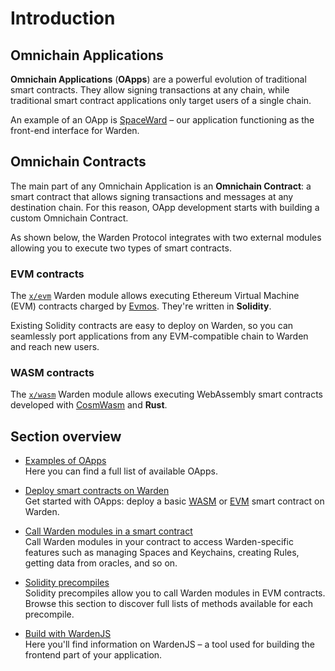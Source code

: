 ﻿---
sidebar_position: 1
---

# Introduction

## Omnichain Applications

**Omnichain Applications** (**OApps**) are a powerful evolution of traditional smart contracts. They allow signing transactions at any chain, while traditional smart contract applications only target users of a single chain.

An example of an OApp is [SpaceWard](https://help.wardenprotocol.org) – our application functioning as the front-end interface for Warden.

## Omnichain Contracts

The main part of any Omnichain Application is an **Omnichain Contract**: a smart contract that allows signing transactions and messages at any destination chain. For this reason, OApp development starts with building a custom Omnichain Contract.

As shown below, the Warden Protocol integrates with two external modules allowing you to execute two types of smart contracts.

### EVM contracts

The [`x/evm`](/learn/warden-protocol-modules/external-modules#xevm) Warden module allows executing Ethereum Virtual Machine (EVM) contracts charged by [Evmos](https://docs.evmos.org/protocol/modules/evm). They're written in **Solidity**.

Existing Solidity contracts are easy to deploy on Warden, so you can seamlessly port applications from any EVM-compatible chain to Warden and reach new users.

### WASM contracts

The [`x/wasm`](/learn/warden-protocol-modules/external-modules#xwasm) Warden module allows executing WebAssembly smart contracts developed with [CosmWasm](https://cosmwasm.com) and **Rust**.

## Section overview

- [Examples of OApps](examples-of-oapps)  
Here you can find a full list of available OApps.

- [Deploy smart contracts on Warden](/category/deploy-smart-contracts-on-warden)  
Get started with OApps: deploy a basic [WASM](deploy-smart-contracts-on-warden/deploy-a-wasm-contract) or [EVM](deploy-smart-contracts-on-warden/deploy-an-evm-contract) smart contract on Warden.

- [Call Warden modules in a smart contract](/category/interact-with-warden-modules)  
Call Warden modules in your contract to access Warden-specific features such as managing Spaces and Keychains, creating Rules, getting data from oracles, and so on.

- [Solidity precompiles](/category/precompiles)  
Solidity precompiles allow you to call Warden modules in EVM contracts. Browse this section to discover full lists of methods available for each precompile.

- [Build with WardenJS](wardenjs)  
Here you'll find information on WardenJS – a tool used for building the frontend part of your application.